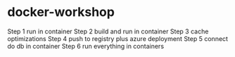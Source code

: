 # docker-workshop

Step 1  run in container
Step 2 build and run in container
Step 3 cache optimizations
Step 4 push to registry plus azure deployment
Step 5 connect do db in container
Step 6 run everything in containers
